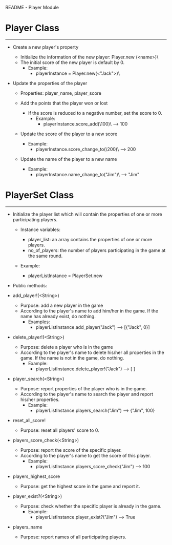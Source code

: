 README - Player Module

# Player Class

---

- Create a new player's property  

  - Initialize the information of the new player: Player.new (\<name>)\
  - The initial score of the new player is default by 0.
    + Example:
      + playerInstance = Player.new(\<"Jack">)\


- Update the properties of the player

  + Properties: player_name, player_score
  
  + Add the points that the player won or lost
    + If the score is reduced to a negative number, set the score to 0.
      + Example:
        + playerInstance.score_add(\100)\ --> 100
  
  + Update the score of the player to a new score
    + Example:
      + playerInstance.score_change_to(\200)\ --> 200
  
  + Update the name of the player to a new name
      + Example:
          + playerInstance.name_change_to(\"Jim")\ --> "Jim"
          
# PlayerSet Class

---

- Initialize the player list which will contain the properties of one or more participating players.
  + Instance variables: 
    + player_list: an array contains the properties of one or more players.
    + no_of_players: the number of players participating in the game at the same round.

  + Example:
    + playerListInstance = PlayerSet.new


- Public methods:

- add_player!(\<String>\) 
  + Purpose: add a new player in the game
  + According to the player's name to add him/her in the game. If the name has already exist, do nothing.
    + Examples:
      + playerListInstance.add_player("Jack") --> [\{\"Jack"\, 0}\]

- delete_player!(\<String>\)
  + Purpose: delete a player who is in the game
  + According to the player's name to delete his/her all properties in the game. If the name is not in the game, do nothing.
    + Example:
      + playerListInstance.delete_player!(\"Jack"\) --> [ \]

- player_search(\<String>\)
  + Purpose: report properties of the player who is in the game.
  + According to the player's name to search the player and report his/her properties.
    + Example:
      + playerListInstance.players_search(\"Jim"\) --> \{\"Jim"\, 100}

- reset_all_score!
  + Purpose: reset all players' score to 0.

- players_score_check(\<String>\)
  + Purpose: report the score of the specific player.
  + According to the player's name to get the score of this player.
    + Example:
      + playerListInstance.players_score_check(\"Jim"\) --> 100

- players_highest_score
  + Purpose: get the highest score in the game and report it.

- player_exist?(\<String>\)
  + Purpose: check whether the specific player is already in the game.
    + Example:
      + playerListInstance.player_exist?(\"Jim"\) --> True

- players_name
  + Purpose: report names of all participating players. 
